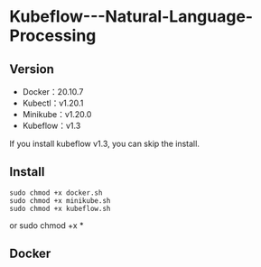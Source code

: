 # Kubeflow---Natural-Language-Processing
## Version
* Docker：20.10.7
* Kubectl：v1.20.1
* Minikube：v1.20.0
* Kubeflow：v1.3

If you install kubeflow v1.3, you can skip the install.

## Install

    sudo chmod +x docker.sh
    sudo chmod +x minikube.sh
    sudo chmod +x kubeflow.sh
or
    sudo chmod +x *

## Docker
